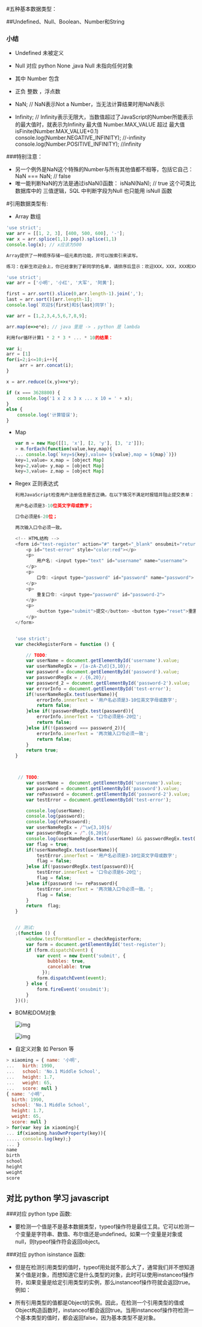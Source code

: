 #五种基本数据类型：

##Undefined、Null、Boolean、Number和String

### 小结
- Undefined  未被定义
- Null 对应 python None ,java Null 未指向任何对象

- 其中 Number 包含
- 正负 整数 ，浮点数
- NaN; // NaN表示Not a Number，当无法计算结果时用NaN表示
- Infinity; // Infinity表示无限大，当数值超过了JavaScript的Number所能表示的最大值时，就表示为Infinity    最大值  Number.MAX_VALUE  超过 最大值 isFinite(Number.MAX_VALUE+0.1)
console.log(Number.NEGATIVE_INFINITY); //-infinity
console.log(Number.POSITIVE_INFINITY); //infinity

###特别注意：
- 另一个例外是NaN这个特殊的Number与所有其他值都不相等，包括它自己：
NaN === NaN; // false
- 唯一能判断NaN的方法是通过isNaN()函数：
isNaN(NaN); // true
这个可类比 数据库中的 三值逻辑，SQL 中判断字段为Null 也只能用 isNull 函数

#引用数据类型有:

- Array 数组  
```javascript
'use strict';
var arr = [[1, 2, 3], [400, 500, 600], '-'];
var x = arr.splice(1,1).pop().splice(1,1)
console.log(x); // x应该为500

Array提供了一种顺序存储一组元素的功能，并可以按索引来读写。

练习：在新生欢迎会上，你已经拿到了新同学的名单，请排序后显示：欢迎XXX，XXX，XXX和XXX同学！：

'use strict';
var arr = ['小明', '小红', '大军', '阿黄'];

first = arr.sort().slice(0,arr.length-1).join(',');
last = arr.sort()[arr.length-1];
console.log(`欢迎${first}和${last}同学!`);

var arr = [1,2,3,4,5,6,7,8,9];

arr.map(e=>e*e); // java 里是 -> ，python 是 lambda 

利用for循环计算1 * 2 * 3 * ... * 10的结果：

var i;
arr = [1]
for(i=2;i<=10;i++){
     arr = arr.concat(i);
}

x = arr.reduce((x,y)=>x*y);

if (x === 3628800) {
    console.log('1 x 2 x 3 x ... x 10 = ' + x);
}
else {
    console.log('计算错误');
}
```
- Map

  ```javascript
  var m = new Map([[1, 'x'], [2, 'y'], [3, 'z']]);
  > m.forEach(function(value,key,map){
  ... console.log(`key=${key},value= ${value},map = ${map}`)})
  key=1,value= x,map = [object Map]
  key=2,value= y,map = [object Map]
  key=3,value= z,map = [object Map]
  ```

  

- Regex 正则表达式

  ```javascript
  利用JavaScript检查用户注册信息是否正确，在以下情况不满足时报错并阻止提交表单：
  
  用户名必须是3-10位英文字母或数字；
  
  口令必须是6-20位；
  
  两次输入口令必须一致。
  
  <!-- HTML结构 -->
  <form id="test-register" action="#" target="_blank" onsubmit="return checkRegisterForm()">
      <p id="test-error" style="color:red"></p>
      <p>
          用户名: <input type="text" id="username" name="username">
      </p>
      <p>
          口令: <input type="password" id="password" name="password">
      </p>
      <p>
          重复口令: <input type="password" id="password-2">
      </p>
      <p>
          <button type="submit">提交</button> <button type="reset">重置</button>
      </p>
  </form>
  
  
  'use strict';
  var checkRegisterForm = function () {
  
      // TODO:
      var userName = document.getElementById('username').value;
      var userNameRegEx = /[a-zA-Z\d]{3,10}/;
      var password = document.getElementById('password').value;
      var passwordRegEx = /.{6,20}/;
      var password_2 = document.getElementById('password-2').value;
      var errorInfo = document.getElementById('test-error');
      if(!userNameRegEx.test(userName)){
          errorInfo.innerText = '用户名必须是3-10位英文字母或数字';
          return false;
      }else if(!passwordRegEx.test(password)){
          errorInfo.innerText = '口令必须是6-20位';
          return false;
      }else if(!(password === password_2)){
          errorInfo.innerText = '两次输入口令必须一致';
          return false;
      }
      return true;
  }
  
  
  
   // TODO:
      var userName =  document.getElementById('username').value;
      var password = document.getElementById('password').value;
      var rePassword = document.getElementById('password-2').value;
      var testError = document.getElementById('test-error');
  
      console.log(userName);
      console.log(password);
      console.log(rePassword);
      var userNameRegEx = /^\w{3,10}$/
      var passwordRegEx = /^.{6,20}$/
      console.log(userNameRegEx.test(userName) && passwordRegEx.test(password) && password === rePassword)
      var flag = true;
      if(!userNameRegEx.test(userName)){
          testError.innerText = '用户名必须是3-10位英文字母或数字';
          flag = false;
      }else if(!passwordRegEx.test(password)){
          testError.innerText = '口令必须是6-20位';
          flag = false;
      }else if(password !== rePassword){
          testError.innerText = '两次输入口令必须一致。';
          flag = false;
      }
      return  flag;
  }
  
  
  // 测试:
  ;(function () {
      window.testFormHandler = checkRegisterForm;
      var form = document.getElementById('test-register');
      if (form.dispatchEvent) {
          var event = new Event('submit', {
              bubbles: true,
              cancelable: true
            });
          form.dispatchEvent(event);
      } else {
          form.fireEvent('onsubmit');
      }
  })();
  ```

  

- BOM和DOM对象

  ![img](https://images2015.cnblogs.com/blog/997049/201608/997049-20160830235030324-1067760196.jpg) 

  ![img](https://gss2.bdstatic.com/9fo3dSag_xI4khGkpoWK1HF6hhy/baike/c0%3Dbaike80%2C5%2C5%2C80%2C26/sign=0fe685f8ec1190ef15f69a8daf72f673/4afbfbedab64034ff2239713a4c379310a551d3c.jpg) 

- 自定义对象 如 Person 等
```javascript
> xiaoming = { name: '小明',
...   birth: 1990,
...   school: 'No.1 Middle School',
...   height: 1.7,
...   weight: 65,
...   score: null }
{ name: '小明',
  birth: 1990,
  school: 'No.1 Middle School',
  height: 1.7,
  weight: 65,
  score: null }
> for(var key in xiaoming){
... if(xiaoming.hasOwnProperty(key)){
..... console.log(key);}
... }
name
birth
school
height
weight
score
```





## 对比 python 学习 javascript

###对应 python  type 函数:
- 要检测一个值是不是基本数据类型，typeof操作符是最佳工具。它可以检测一个变量是字符串、数值、布尔值还是undefined。如果一个变量是对象或null，则typeof操作符会返回object。

###对应 python isinstance 函数:
- 但是在检测引用类型的值时，typeof用处就不那么大了，通常我们并不想知道某个值是对象，而想知道它是什么类型的对象，此时可以使用instanceof操作符，如果变量是给定引用类型的实例，那么instanceof操作符就会返回true。例如：

- 所有引用类型的值都是Object的实例。因此，在检测一个引用类型的值或Object构造函数时，instanceof都会返回true。当用instanceof操作符检测一个基本类型的值时，都会返回false，因为基本类型不是对象。